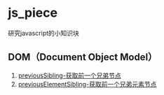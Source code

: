 # js_piece
研究javascript的小知识块
## DOM（Document Object Model）
1. [previousSibling-获取前一个兄弟节点](https://github.com/jserz/js_piece/blob/master/DOM/previousSibling/Node.previousSibling.md)
2. [previousElementSibling-获取前一个兄弟元素节点](https://github.com/jserz/js_piece/blob/master/DOM/previousElementSibling/Node.previousElementSibling.md)
